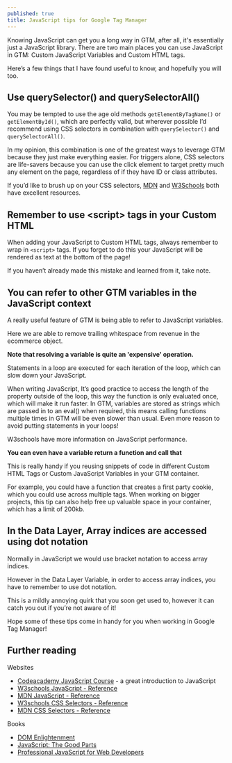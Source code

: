 ```yaml
---
published: true
title: JavaScript tips for Google Tag Manager
---
```

Knowing JavaScript can get you a long way in GTM, after all, it's essentially just a JavaScript library. There are two main places you can use JavaScript in GTM: Custom JavaScript Variables and Custom HTML tags. 

<amp-img src="/assets/images/javascript-tips.jpg" width="700" height="393" layout="responsive"></amp-img>

Here’s a few things that I have found useful to know, and hopefully you will too.

## Use querySelector() and querySelectorAll()

You may be tempted to use the age old methods `getElementByTagName()` or `getElementById()`, which are perfectly valid, but wherever possible I’d recommend using CSS selectors in combination with `querySelector()` and `querySelectorAll()`.

<amp-img src="/assets/images/querySelector.png" width="682" height="183" layout="responsive"></amp-img>

In my opinion, this combination is one of the greatest ways to leverage GTM because they just make everything easier. For triggers alone, CSS selectors are life-savers because you can use the click element to target pretty much any element on the page, regardless of if they have ID or class attributes.

<amp-img src="/assets/images/cssselectors.png" width="700" height="183" layout="responsive"></amp-img>

If you’d like to brush up on your CSS selectors, [MDN](https://developer.mozilla.org/en-US/docs/Web/CSS/CSS_Selectors) and [W3Schools](https://www.w3schools.com/cssref/css_selectors.asp) both have excellent resources.

## Remember to use \<script> tags in your Custom HTML

When adding your JavaScript to Custom HTML tags, always remember to wrap in `<script>` tags. If you forget to do this your JavaScript will be rendered as text at the bottom of the page!

If you haven’t already made this mistake and learned from it, take note.

## You can refer to other GTM variables in the JavaScript context

A really useful feature of GTM is being able to refer to JavaScript variables.

<amp-img src="/assets/images/refer-to-variables.png" width="715" height="342" layout="responsive"></amp-img>

Here we are able to remove trailing whitespace from revenue in the ecommerce object.

**Note that resolving a variable is quite an 'expensive' operation.**

Statements in a loop are executed for each iteration of the loop, which can slow down your JavaScript.

<amp-img src="/assets/images/statements-in-loops.png" width="700" height="360" layout="responsive"></amp-img>

When writing JavaScript, It’s good practice to access the length of the property outside of the loop, this way the function is only evaluated once, which will make it run faster. In GTM, variables are stored as strings which are passed in to an eval() when required, this means calling functions multiple times in GTM will be even slower than usual. Even more reason to avoid putting statements in your loops!

W3schools have more information on JavaScript performance.

**You can even have a variable return a function and call that**

This is really handy if you reusing snippets of code in different Custom HTML Tags or Custom JavaScript Variables in your GTM container.

<amp-img src="/assets/images/multiply-function.png" width="678" height="266" layout="responsive"></amp-img>

For example, you could have a function that creates a first party cookie, which you could use across multiple tags. When working on bigger projects, this tip can also help free up valuable space in your container, which has a limit of 200kb.

## In the Data Layer, Array indices are accessed using dot notation

Normally in JavaScript we would use bracket notation to access array indices.

<amp-img src="/assets/images/bracket-notation.png" width="340" height="143"></amp-img>

However in the Data Layer Variable, in order to access array indices, you have to remember to use dot notation.

<amp-img src="/assets/images/dot-notation.png" width="347" height="115"></amp-img>

This is a mildly annoying quirk that you soon get used to, however it can catch you out if you’re not aware of it!

Hope some of these tips come in handy for you when working in Google Tag Manager!

## Further reading

Websites

- [Codeacademy JavaScript Course](https://www.codecademy.com/learn/introduction-to-javascript) - a great introduction to JavaScript
- [W3schools JavaScript - Reference](https://www.w3schools.com/js/default.asp)
- [MDN JavaScript - Reference](https://developer.mozilla.org/bm/docs/Web/JavaScript)
- [W3schools CSS Selectors - Reference](https://www.w3schools.com/cssref/css_selectors.asp)
- [MDN CSS Selectors - Reference](https://developer.mozilla.org/en-US/docs/Web/CSS/CSS_Selectors)

Books

- [DOM Enlightenment](http://shop.oreilly.com/product/0636920027690.do)
- [JavaScript: The Good Parts](http://shop.oreilly.com/product/9780596517748.do)
- [Professional JavaScript for Web Developers](https://www.amazon.co.uk/Professional-JavaScript-Developers-Wrox-Guides/dp/1118026691)
